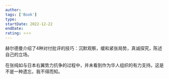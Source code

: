 ```yaml
---
author: 
tags: ['Book']
type: 
startDate: 2022-12-22
endDate:
rating: ⭐⭐⭐ 
---
```


赫尔德曼介绍了4种对付批评的技巧：沉默观察，缓和紧张局势，真诚探究，陈述自己的立场。


在张纯如与日本右翼势力抗争的过程中，并未看到作为华人组织的有力支持。这是不是一种遗忘，我不得而知。






























